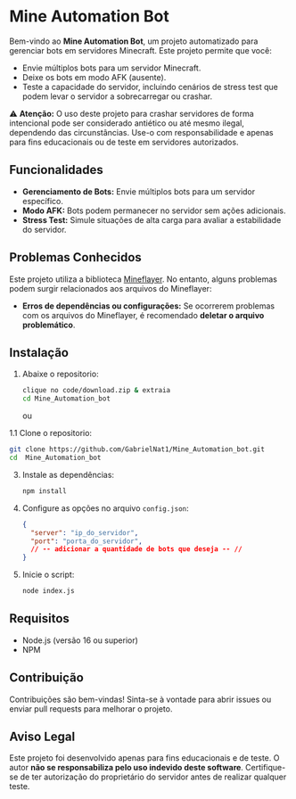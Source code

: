 # Mine Automation Bot

Bem-vindo ao **Mine Automation Bot**, um projeto automatizado para gerenciar bots em servidores Minecraft. Este projeto permite que você:

- Envie múltiplos bots para um servidor Minecraft.
- Deixe os bots em modo AFK (ausente).
- Teste a capacidade do servidor, incluindo cenários de stress test que podem levar o servidor a sobrecarregar ou crashar.

⚠️ **Atenção:** O uso deste projeto para crashar servidores de forma intencional pode ser considerado antiético ou até mesmo ilegal, dependendo das circunstâncias. Use-o com responsabilidade e apenas para fins educacionais ou de teste em servidores autorizados.

## Funcionalidades

- **Gerenciamento de Bots:** Envie múltiplos bots para um servidor específico.
- **Modo AFK:** Bots podem permanecer no servidor sem ações adicionais.
- **Stress Test:** Simule situações de alta carga para avaliar a estabilidade do servidor.

## Problemas Conhecidos

Este projeto utiliza a biblioteca [Mineflayer](https://github.com/PrismarineJS/mineflayer). No entanto, alguns problemas podem surgir relacionados aos arquivos do Mineflayer:

- **Erros de dependências ou configurações:** Se ocorrerem problemas com os arquivos do Mineflayer, é recomendado **deletar o arquivo problemático**.

## Instalação

1. Abaixe o repositorio:
   ```bash
   clique no code/download.zip & extraia
   cd Mine_Automation_bot
   ```
   
   ou
   
1.1 Clone o repositorio:
   ```bash
   git clone https://github.com/GabrielNat1/Mine_Automation_bot.git
   cd  Mine_Automation_bot
   ```

3. Instale as dependências:
   ```bash
   npm install
   ```

4. Configure as opções no arquivo `config.json`:
   ```json
   {
     "server": "ip_do_servidor",
     "port": "porta_do_servidor",
     // -- adicionar a quantidade de bots que deseja -- //
   }
   ```

5. Inicie o script:
   ```bash
   node index.js
   ```

## Requisitos

- Node.js (versão 16 ou superior)
- NPM

## Contribuição

Contribuições são bem-vindas! Sinta-se à vontade para abrir issues ou enviar pull requests para melhorar o projeto.

## Aviso Legal

Este projeto foi desenvolvido apenas para fins educacionais e de teste. O autor **não se responsabiliza pelo uso indevido deste software**. Certifique-se de ter autorização do proprietário do servidor antes de realizar qualquer teste.

